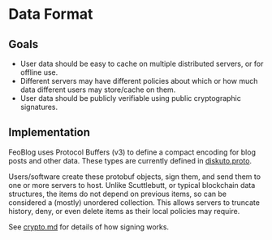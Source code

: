 Data Format
===========

Goals
-----

 * User data should be easy to cache on multiple distributed servers, or for
   offline use.
 * Different servers may have different policies about which or how much data
   different users may store/cache on them.
 * User data should be publicly verifiable using public cryptographic
   signatures.

Implementation
--------------

FeoBlog uses Protocol Buffers (v3) to define a compact encoding for blog posts
and other data. These types are currently defined in [diskuto.proto].

[diskuto.proto]: ../protobufs/diskuto.proto

Users/software create these protobuf objects, sign them, and send them to one or
more servers to host. Unlike Scuttlebutt, or typical blockchain data structures,
the items do not depend on previous items, so can be considered a (mostly)
unordered collection. This allows servers to truncate history, deny, or even
delete items as their local policies may require.

See [crypto.md] for details of how signing works.

[crypto.md]: ./crypto.md